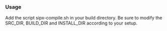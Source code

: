 ### Usage
Add the script sipx-compile.sh in your build directory.
Be sure to modify the SRC_DIR, BUILD_DIR and INSTALL_DIR according to your setup.

